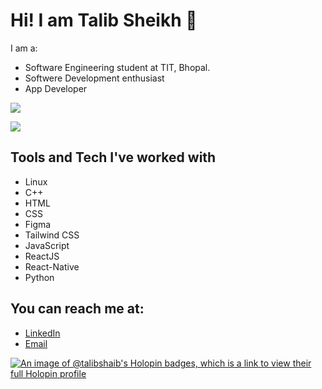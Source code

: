 <!-- Replace the placeholder URLs with your actual links -->
# Hi! I am Talib Sheikh 👋
I am a:
- Software Engineering student at TIT, Bhopal.
- Softwere Development enthusiast
- App Developer
 
<a href="https://github.com/anuraghazra/github-readme-stats"><img align="center" src="https://github-readme-stats.vercel.app/api/top-langs/?username=Talibshaib&theme=github_dark&layout=compact&hide_border=true" /></a>

<img src="https://profile-counter.glitch.me/Talibshaib/count.svg?"  />


## Tools and Tech I've worked with
- Linux
- C++
- HTML
- CSS
- Figma
- Tailwind CSS
- JavaScript
- ReactJS
- React-Native
- Python  

## You can reach me at:
- [LinkedIn](https://www.linkedin.com/in/talib-sheikh-385a85251/)
- [Email](mdtalib23038@gmail.com)


[![An image of @talibshaib's Holopin badges, which is a link to view their full Holopin profile](https://holopin.me/talibshaib)][holopin]

[holopin]:https://holopin.io/@talibshaib
